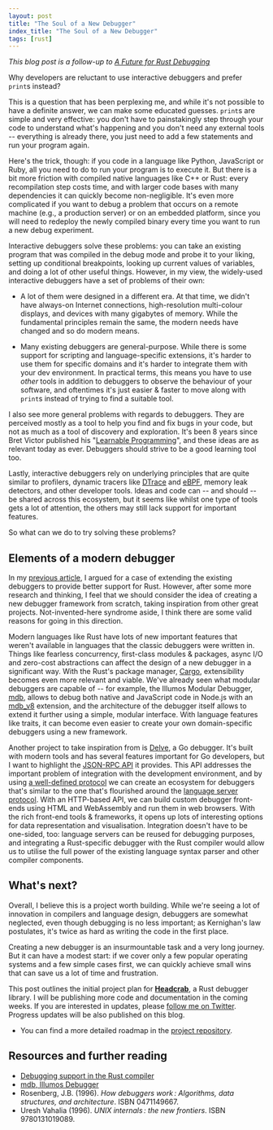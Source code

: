 ```yaml
---
layout: post
title: "The Soul of a New Debugger"
index_title: "The Soul of a New Debugger"
tags: [rust]
---
```


_This blog post is a follow-up to [A Future for Rust Debugging](/2020/05/19/rust-debug.html)_

Why developers are reluctant to use interactive debuggers and prefer `print`s instead?

This is a question that has been perplexing me, and while it's not possible to have a definite answer, we can make some educated guesses.
`print`s are simple and very effective: you don't have to painstakingly step through your code to understand what's happening
and you don't need any external tools -- everything is already there, you just need to add a few statements and run your program again.

Here's the trick, though: if you code in a language like Python, JavaScript or Ruby, all you need to do to run your program is to execute it.
But there is a bit more friction with compiled native languages like C++ or Rust: every recompilation step costs time, and with larger
code bases with many dependencies it can quickly become non-negligible. It's even more complicated if you want to debug a problem that occurs on a remote machine (e.g., a production server) or on an embedded platform, since you will need to redeploy the newly compiled binary every time you want to run a new debug experiment.

Interactive debuggers solve these problems: you can take an existing program that was compiled in the debug mode and probe it to your liking,
setting up conditional breakpoints, looking up current values of variables, and doing a lot of other useful things. However, in my view, the widely-used interactive debuggers have a set of problems of their own:

- A lot of them were designed in a different era. At that time, we didn't have always-on Internet connections, high-resolution multi-colour displays, and devices with many gigabytes of memory. While the fundamental principles remain the same, the modern needs have changed and so do modern means.

- Many existing debuggers are general-purpose. While there is some support for scripting and language-specific extensions, it's harder to use them for specific domains and it's harder to integrate them with your dev environment. In practical terms, this means you have to use _other_ tools in addition to debuggers to observe the behaviour of your software, and oftentimes it's just easier & faster to move along with `print`s instead of trying to find a suitable tool.

I also see more general problems with regards to debuggers. They are perceived mostly as a tool to help you find and fix bugs in your code, but not as much as a tool of discovery and exploration. It's been 8 years since Bret Victor published his "[Learnable Programming](http://worrydream.com/#!/LearnableProgramming)", and these ideas are as relevant today as ever. Debuggers should strive to be a good learning tool too.

Lastly, interactive debuggers rely on underlying principles that are quite similar to profilers, dynamic tracers like [DTrace](https://en.wikipedia.org/wiki/DTrace) and [eBPF](https://en.wikipedia.org/wiki/eBPF), memory leak detectors, and other developer tools. Ideas and code can -- and should -- be shared across this ecosystem, but it seems like whilst one type of tools gets a lot of attention, the others may still lack support for important features.

So what can we do to try solving these problems?

## Elements of a modern debugger

In my [previous article](/2020/05/19/rust-debug.html), I argued for a case of extending the existing debuggers to provide better support for Rust. However, after some more research and thinking, I feel that we should consider the idea of creating a new debugger framework from scratch, taking inspiration from other great projects. Not-invented-here syndrome aside, I think there are some valid reasons for going in this direction.

Modern languages like Rust have lots of new important features that weren't available in languages that the classic debuggers were written in. Things like fearless concurrency, first-class modules & packages, async I/O and zero-cost abstractions can affect the design of a new debugger in a significant way. With the Rust's package manager, [Cargo](https://doc.rust-lang.org/cargo/), extensibility becomes even more relevant and viable. We've already seen what modular debuggers are capable of -- for example, the Illumos Modular Debugger, [mdb](https://illumos.org/books/mdb/preface.html), allows to debug both native and JavaScript code in Node.js with an [mdb_v8](https://github.com/joyent/mdb_v8) extension, and the architecture of the debugger itself allows to extend it further using a simple, modular interface. With language features like traits, it can become even easier to create your own domain-specific debuggers using a new framework.

Another project to take inspiration from is [Delve](https://github.com/go-delve/delve), a Go debugger. It's built with modern tools and has several features important for Go developers, but I want to highlight the [JSON-RPC API](https://github.com/go-delve/delve/tree/master/Documentation/api/json-rpc) it provides. This API addresses the important problem of integration with the development environment, and by using [a well-defined protocol](https://microsoft.github.io/debug-adapter-protocol/) we can create an ecosystem for debuggers that's similar to the one that's flourished around the [language server protocol](https://microsoft.github.io/language-server-protocol/). With an HTTP-based API, we can build custom debugger front-ends using HTML and WebAssembly and run them in web browsers. With the rich front-end tools & frameworks, it opens up lots of interesting options for data representation and visualisation. Integration doesn't have to be one-sided, too: language servers can be reused for debugging purposes, and integrating a Rust-specific debugger with the Rust compiler would allow us to utilise the full power of the existing language syntax parser and other compiler components.

## What's next?

Overall, I believe this is a project worth building. While we're seeing a lot of innovation in compilers and language design, debuggers are somewhat neglected, even though debugging is no less important; as Kernighan's law postulates, it's twice as hard as writing the code in the first place.

Creating a new debugger is an insurmountable task and a very long journey. But it can have a modest start: if we cover only a few popular operating systems and a few simple cases first, we can quickly achieve small wins that can save us a lot of time and frustration.

This post outlines the initial project plan for **[Headcrab](https://github.com/headcrab-rs/headcrab)**, a Rust debugger library. I will be publishing more code and documentation in the coming weeks. If you are interested in updates, please [follow me on Twitter](https://twitter.com/nbaksalyar). Progress updates will be also published on this blog.

* You can find a more detailed roadmap in the [project repository](https://github.com/headcrab-rs/headcrab/blob/master/README.md).

## Resources and further reading

- [Debugging support in the Rust compiler](https://rustc-dev-guide.rust-lang.org/debugging-support-in-rustc.html)
- [mdb, Illumos Debugger](https://illumos.org/books/mdb/preface.html)
- Rosenberg, J.B. (1996). _How debuggers work : Algorithms, data structures, and architecture_. ISBN 0471149667.
- Uresh Vahalia (1996). _UNIX internals : the new frontiers_. ISBN 9780131019089.
